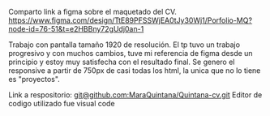 Comparto link a figma sobre el maquetado del CV.
https://www.figma.com/design/TtE89PFSSWjEA0tJy30Wj1/Porfolio-MQ?node-id=76-51&t=e2HBBny72gUdj0an-1

Trabajo con pantalla tamaño 1920 de resolución.
El tp tuvo un trabajo progresivo y con muchos cambios, tuve mi referencia de figma desde un principio y estoy muy satisfecha con el resultado final.
Se genero el responsive a partir de 750px de casi todas los html, la unica que no lo tiene es "proyectos".

Link a respositorio: [git@github.com:MaraQuintana/Quintana-cv.git](https://github.com/MaraQuintana/Quintana-cv)
Editor de codigo utilizado fue visual code
